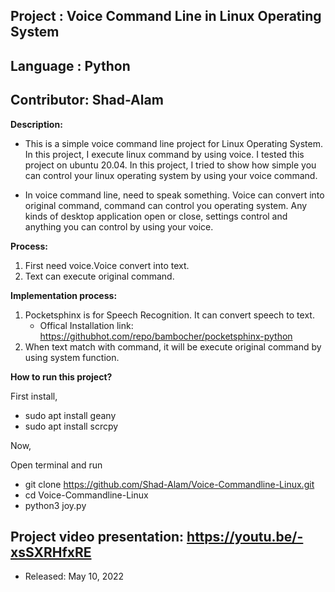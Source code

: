 ## Project    : Voice Command Line in Linux Operating System
## Language   : Python
## Contributor: Shad-Alam

**Description:**

- This is a simple voice command line project for Linux Operating System. In this project, I execute linux command by using voice. I tested this project on ubuntu 20.04. In this project, I tried to show how simple you can control your linux operating system by using your voice command.

- In voice command line, need to speak something. Voice can convert into original command, command can control you operating system. Any kinds of desktop application open or close, settings control and anything you can control by using your voice.

**Process:**
1. First need voice.Voice convert into text.
2. Text can execute original command.

**Implementation process:**
1. Pocketsphinx is for Speech Recognition. It can convert speech to text.
   - Offical Installation link: https://githubhot.com/repo/bambocher/pocketsphinx-python 
2. When text match with command, it will be execute original command by using system function.

**How to run this project?**

First install,

- sudo apt install geany
- sudo apt install scrcpy

Now,

Open terminal and run
  - git clone https://github.com/Shad-Alam/Voice-Commandline-Linux.git
  - cd Voice-Commandline-Linux
  - python3 joy.py

## Project video presentation: https://youtu.be/-xsSXRHfxRE

* Released: May 10, 2022
